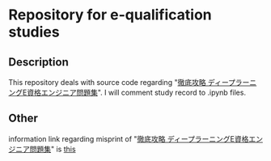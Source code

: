 # Repository for e-qualification studies
## Description
This repository deals with source code regarding "[徹底攻略 ディープラーニングE資格エンジニア問題集](https://book.impress.co.jp/books/1118101176)". I will comment study record to .ipynb files.

## Other
information link regarding misprint of "[徹底攻略 ディープラーニングE資格エンジニア問題集](https://book.impress.co.jp/books/1118101176)" is [this](https://book.impress.co.jp/books/1118101176)
